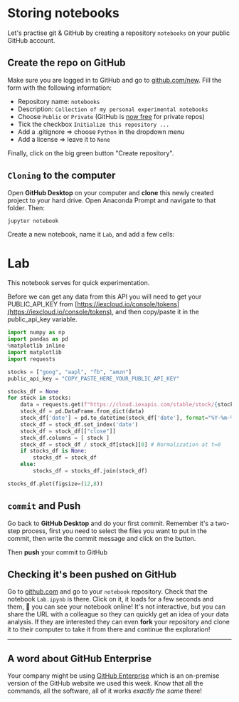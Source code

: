 # Storing notebooks

Let's practise git & GitHub by creating a repository `notebooks` on your public GitHub account.

## Create the repo on GitHub

Make sure you are logged in to GitHub and go to [github.com/new](https://github.com/new). Fill the form with the following information:

- Repository name: `notebooks`
- Description: `Collection of my personal experimental notebooks`
- Choose `Public` or `Private` (GitHub is [now free](https://github.com/pricing) for private repos)
- Tick the checkbox `Initialize this repository ...`
- Add a .gitignore => choose `Python` in the dropdown menu
- Add a license => leave it to `None`

Finally, click on the big green button "Create repository".

## `Cloning` to the computer

Open **GitHub Desktop** on your computer and **clone** this newly created project to your hard drive. Open Anaconda Prompt and navigate to that folder. Then:

```bash
jupyter notebook
```

Create a new notebook, name it `Lab`, and add a few cells:


# Lab

This notebook serves for quick experimentation.

Before we can get any data from this API you will need to get your PUBLIC_API_KEY from [https://iexcloud.io/console/tokens](https://iexcloud.io/console/tokens), and then copy/paste it in the public_api_key variable.


```python
import numpy as np
import pandas as pd
%matplotlib inline
import matplotlib
import requests
```

```python
stocks = ["goog", "aapl", "fb", "amzn"]
public_api_key = "COPY_PASTE_HERE_YOUR_PUBLIC_API_KEY"

stocks_df = None
for stock in stocks:
    data = requests.get(f"https://cloud.iexapis.com/stable/stock/{stock}/chart/3m?token={public_api_key}").json()
    stock_df = pd.DataFrame.from_dict(data)
    stock_df['date'] = pd.to_datetime(stock_df['date'], format="%Y-%m-%d")
    stock_df = stock_df.set_index('date')
    stock_df = stock_df[["close"]]
    stock_df.columns = [ stock ]
    stock_df = stock_df / stock_df[stock][0] # Normalization at t=0
    if stocks_df is None:
        stocks_df = stock_df
    else:
        stocks_df = stocks_df.join(stock_df)

stocks_df.plot(figsize=(12,8))
```

## `commit` and Push

Go back to **GitHub Desktop** and do your first commit. Remember it's a two-step process, first you need to select the files you want to put in the commit, then write the commit message and click on the button.

Then **push** your commit to GitHub

## Checking it's been pushed on GitHub

Go to [github.com](https://github.com) and go to your `notebook` repository. Check that the notebook `Lab.ipynb` is there. Click on it, it loads for a few seconds and them, :tada: you can see your notebook online! It's not interactive, but you can share the URL with a colleague so they can quickly get an idea of your data analysis. If they are interested they can even **fork** your repository and clone it to their computer to take it from there and continue the exploration!

---

## A word about GitHub Enterprise

Your company might be using [GitHub Enterprise](https://github.com/enterprise) which is an on-premise version of the GitHub website we used this week. Know that all the commands, all the software, all of it works _exactly the same_ there!
